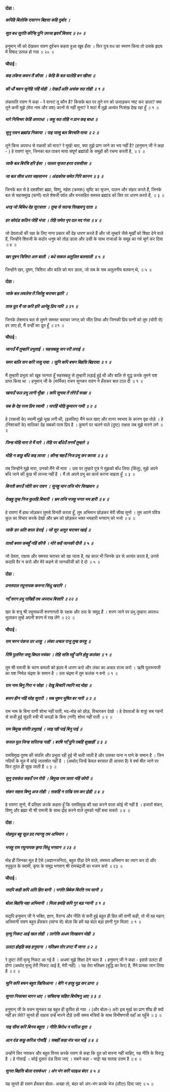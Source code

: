 #### दोहा :

##### कपिहि बिलोकि दसानन बिहसा कहि दुर्बाद ।
##### सुत बध सुरति कीन्हि पुनि उपजा हृदयँ बिसाद ॥ २० ॥

हनुमान् जी को देखकर रावण दुर्वचन कहता हुआ खूब हँसा । फिर पुत्र वध का स्मरण किया तो उसके हृदय में विषाद उत्पन्न हो गया ॥ २० ॥

#### चौपाई :

##### कह लंकेस कवन तैं कीसा । केहि कें बल घालेहि बन खीसा ॥
##### की धौं श्रवन सुनेहि नहिं मोही । देखउँ अति असंक सठ तोही ॥ १ ॥

लंकापति रावण ने कहा - रे वानर! तू कौन है? किसके बल पर तूने वन को उजाड़कर नष्ट कर डाला? क्या तूने कभी मुझे (मेरा नाम और यश) कानों से नहीं सुना? रे शठ! मैं तुझे अत्यंत निःशंख देख रहा हूँ ॥ १ ॥

##### मारे निसिचर केहिं अपराधा । कहु सठ तोहि न प्रान कइ बाधा ॥
##### सुनु रावन ब्रह्मांड निकाया । पाइ जासु बल बिरचति माया ॥ २ ॥

तूने किस अपराध से राक्षसों को मारा? रे मूर्ख! बता, क्या तुझे प्राण जाने का भय नहीं है? (हनुमान् जी ने कहा - ) हे रावण! सुन, जिनका बल पाकर माया संपूर्ण ब्रह्मांडों के समूहों की रचना करती है, ॥ २ ॥

##### जाकें बल बिरंचि हरि ईसा । पालत सृजत हरत दससीसा ॥
##### जा बल सीस धरत सहसानन । अंडकोस समेत गिरि कानन ॥ ३ ॥

जिनके बल से हे दशशीश! ब्रह्मा, विष्णु, महेश (क्रमशः) सृष्टि का सृजन, पालन और संहार करते हैं, जिनके बल से सहस्रमुख (फणों) वाले शेषजी पर्वत और वनसहित समस्त ब्रह्मांड को सिर पर धारण करते हैं, ॥ ३ ॥

##### धरइ जो बिबिध देह सुरत्राता । तुम्ह से सठन्ह सिखावनु दाता ॥
##### हर कोदंड कठिन जेहिं भंजा । तेहि समेत नृप दल मद गंजा ॥ ४ ॥

जो देवताओं की रक्षा के लिए नाना प्रकार की देह धारण करते हैं और जो तुम्हारे जैसे मूर्खों को शिक्षा देने वाले हैं, जिन्होंने शिवजी के कठोर धनुष को तोड़ डाला और उसी के साथ राजाओं के समूह का गर्व चूर्ण कर दिया ॥ ४ ॥

##### खर दूषन त्रिसिरा अरु बाली । बधे सकल अतुलित बलसाली ॥ ५ ॥

जिन्होंने खर, दूषण, त्रिशिरा और बालि को मार डाला, जो सब के सब अतुलनीय बलवान् थे, ॥ ५ ॥

#### दोहा :

##### जाके बल लवलेस तें जितेहु चराचर झारि ।
##### तास दूत मैं जा करि हरि आनेहु प्रिय नारि ॥ २१ ॥

जिनके लेशमात्र बल से तुमने समस्त चराचर जगत् को जीत लिया और जिनकी प्रिय पत्नी को तुम (चोरी से) हर लाए हो, मैं उन्हीं का दूत हूँ ॥ २१ ॥

#### चौपाई :

##### जानउँ मैं तुम्हारि प्रभुताई । सहसबाहु सन परी लराई ॥
##### समर बालि सन करि जसु पावा । सुनि कपि बचन बिहसि बिहरावा ॥ १ ॥

मैं तुम्हारी प्रभुता को खूब जानता हूँ सहस्रबाहु से तुम्हारी लड़ाई हुई थी और बालि से युद्ध करके तुमने यश प्राप्त किया था । हनुमान् जी के (मार्मिक) वचन सुनकर रावण ने हँसकर बात टाल दी ॥ १ ॥

##### खायउँ फल प्रभु लागी भूँखा । कपि सुभाव तें तोरेउँ रूखा ॥
##### सब कें देह परम प्रिय स्वामी । मारहिं मोहि कुमारग गामी ॥ २ ॥

हे (राक्षसों के) स्वामी मुझे भूख लगी थी, (इसलिए) मैंने फल खाए और वानर स्वभाव के कारण वृक्ष तोड़े । हे (निशाचरों के) मालिक! देह सबको परम प्रिय है । कुमार्ग पर चलने वाले (दुष्ट) राक्षस जब मुझे मारने लगे ॥ २

##### जिन्ह मोहि मारा ते मैं मारे । तेहि पर बाँधेउँ तनयँ तुम्हारे ॥
##### मोहि न कछु बाँधे कइ लाजा । कीन्ह चहउँ निज प्रभु कर काजा ॥ ३ ॥

तब जिन्होंने मुझे मारा, उनको मैंने भी मारा । उस पर तुम्हारे पुत्र ने मुझको बाँध लिया (किंतु), मुझे अपने बाँधे जाने की कुछ भी लज्जा नहीं है । मैं तो अपने प्रभु का कार्य करना चाहता हूँ ॥ ३ ॥

##### बिनती करउँ जोरि कर रावन । सुनहु मान तजि मोर सिखावन ॥
##### देखहु तुम्ह निज कुलहि बिचारी । भ्रम तजि भजहु भगत भय हारी ॥ ४ ॥

हे रावण! मैं हाथ जोड़कर तुमसे विनती करता हूँ, तुम अभिमान छोड़कर मेरी सीख सुनो । तुम अपने पवित्र कुल का विचार करके देखो और भ्रम को छोड़कर भक्त भयहारी भगवान् को भजो ॥ ४ ॥

##### जाकें डर अति काल डेराई । जो सुर असुर चराचर खाई ॥
##### तासों बयरु कबहुँ नहिं कीजै । मोरे कहें जानकी दीजै ॥ ५ ॥

जो देवता, राक्षस और समस्त चराचर को खा जाता है, वह काल भी जिनके डर से अत्यंत डरता है, उनसे कदापि वैर न करो और मेरे कहने से जानकीजी को दे दो ॥ ५ ॥

#### दोहा :

##### प्रनतपाल रघुनायक करुना सिंधु खरारि ।
##### गएँ सरन प्रभु राखिहैं तव अपराध बिसारि ॥ २२ ॥

खर के शत्रु श्री रघुनाथजी शरणागतों के रक्षक और दया के समुद्र हैं । शरण जाने पर प्रभु तुम्हारा अपराध भुलाकर तुम्हें अपनी शरण में रख लेंगे ॥ २२ ॥

#### चौपाई :

##### राम चरन पंकज उर धरहू । लंका अचल राजु तुम्ह करहू ॥
##### रिषि पुलस्ति जसु बिमल मयंका । तेहि ससि महुँ जनि होहु कलंका ॥ १ ॥

तुम श्री रामजी के चरण कमलों को हृदय में धारण करो और लंका का अचल राज्य करो । ऋषि पुलस्त्यजी का यश निर्मल चंद्रमा के समान है । उस चंद्रमा में तुम कलंक न बनो ॥ १ ॥

##### राम नाम बिनु गिरा न सोहा । देखु बिचारि त्यागि मद मोहा ॥
##### बसन हीन नहिं सोह सुरारी । सब भूषन भूषित बर नारी ॥ २ ॥

राम नाम के बिना वाणी शोभा नहीं पाती, मद-मोह को छोड़, विचारकर देखो । हे देवताओं के शत्रु! सब गहनों से सजी हुई सुंदरी स्त्री भी कपड़ों के बिना (नंगी) शोभा नहीं पाती ॥ २ ॥

##### राम बिमुख संपति प्रभुताई । जाइ रही पाई बिनु पाई ॥
##### सजल मूल जिन्ह सरितन्ह नाहीं । बरषि गएँ पुनि तबहिं सुखाहीं ॥ ३ ॥

रामविमुख पुरुष की संपत्ति और प्रभुता रही हुई भी चली जाती है और उसका पाना न पाने के समान है । जिन नदियों के मूल में कोई जलस्रोत नहीं है । (अर्थात् जिन्हें केवल बरसात ही आसरा है) वे वर्षा बीत जाने पर फिर तुरंत ही सूख जाती हैं ॥ ३ ॥

##### सुनु दसकंठ कहउँ पन रोपी । बिमुख राम त्राता नहिं कोपी ॥
##### संकर सहस बिष्नु अज तोही । सकहिं न राखि राम कर द्रोही ॥ ४ ॥

हे रावण! सुनो, मैं प्रतिज्ञा करके कहता हूँ कि रामविमुख की रक्षा करने वाला कोई भी नहीं है । हजारों शंकर, विष्णु और ब्रह्मा भी श्री रामजी के साथ द्रोह करने वाले तुमको नहीं बचा सकते ॥ ४ ॥

#### दोहा :

##### मोहमूल बहु सूल प्रद त्यागहु तम अभिमान ।
##### भजहु राम रघुनायक कृपा सिंधु भगवान ॥ २३ ॥

मोह ही जिनका मूल है ऐसे (अज्ञानजनित), बहुत पीड़ा देने वाले, तमरूप अभिमान का त्याग कर दो और रघुकुल के स्वामी, कृपा के समुद्र भगवान् श्री रामचंद्रजी का भजन करो ॥ २३ ॥

#### चौपाई :

##### जदपि कही कपि अति हित बानी । भगति बिबेक बिरति नय सानी ॥
##### बोला बिहसि महा अभिमानी । मिला हमहि कपि गुर बड़ ग्यानी ॥ १ ॥

यद्यपि हनुमान् जी ने भक्ति, ज्ञान, वैराग्य और नीति से सनी हुई बहुत ही हित की वाणी कही, तो भी वह महान् अभिमानी रावण बहुत हँसकर (व्यंग्य से) बोला कि हमें यह बंदर बड़ा ज्ञानी गुरु मिला! ॥ १ ॥

##### मृत्यु निकट आई खल तोही । लागेसि अधम सिखावन मोही ॥
##### उलटा होइहि कह हनुमाना । मतिभ्रम तोर प्रगट मैं जाना ॥ २ ॥

रे दुष्ट! तेरी मृत्यु निकट आ गई है । अधम! मुझे शिक्षा देने चला है । हनुमान् जी ने कहा - इससे उलटा ही होगा (अर्थात् मृत्यु तेरी निकट आई है, मेरी नहीं) । यह तेरा मतिभ्रम (बुद्धि का फेर) है, मैंने प्रत्यक्ष जान लिया है ॥ २ ॥

##### सुनि कपि बचन बहुत खिसिआना । बेगि न हरहु मूढ़ कर प्राना ॥
##### सुनत निसाचर मारन धाए । सचिवन्ह सहित बिभीषनु आए ॥ ३ ॥

हनुमान् जी के वचन सुनकर वह बहुत ही कुपित हो गया । (और बोला-) अरे! इस मूर्ख का प्राण शीघ्र ही क्यों नहीं हर लेते? सुनते ही राक्षस उन्हें मारने दौड़े उसी समय मंत्रियों के साथ विभीषणजी वहाँ आ पहुँचे ॥ ३ ॥

##### नाइ सीस करि बिनय बहूता । नीति बिरोध न मारिअ दूता ॥
##### आन दंड कछु करिअ गोसाँई । सबहीं कहा मंत्र भल भाई ॥ ४ ॥

उन्होंने सिर नवाकर और बहुत विनय करके रावण से कहा कि दूत को मारना नहीं चाहिए, यह नीति के विरुद्ध है । हे गोसाईं । कोई दूसरा दंड दिया जाए । सबने कहा - भाई! यह सलाह उत्तम है ॥ ४ ॥

##### सुनत बिहसि बोला दसकंधर । अंग भंग करि पठइअ बंदर ॥ ५ ॥

यह सुनते ही रावण हँसकर बोला- अच्छा तो, बंदर को अंग-भंग करके भेज (लौटा) दिया जाए ॥ ५ ॥
